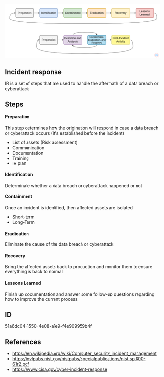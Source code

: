 <p align="center"> <img src="https://raw.githubusercontent.com/qeeqbox/incident-response/main/incident-response.png"></p>

## Incident response
IR is a set of steps that are used to handle the aftermath of a data breach or cyberattack

## Steps
#### Preparation
This step determines how the origination will respond in case a data breach or cyberattack occurs (It's established before the incident)
- List of assets (Risk assessment)
- Communication
- Documentation
- Training
- IR plan

#### Identification
Determinate whether a data breach or cyberattack happened or not

#### Containment
Once an incident is identified, then affected assets are isolated
- Short-term
- Long-Term

#### Eradication
Eliminate the cause of the data breach or cyberattack

#### Recovery
Bring the affected assets back to production and monitor them to ensure everything is back to normal

#### Lessons Learned
Finish up documentation and answer some follow-up questions regarding how to improve the current process

## ID
51a6dc04-1550-4e08-a1e9-f4e909959b4f

## References
- https://en.wikipedia.org/wiki/Computer_security_incident_management
- https://nvlpubs.nist.gov/nistpubs/specialpublications/nist.sp.800-61r2.pdf
- https://www.cisa.gov/cyber-incident-response
